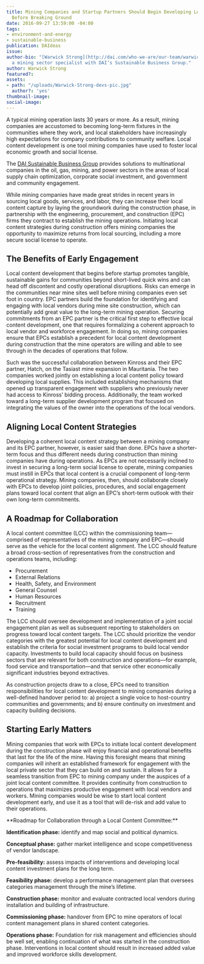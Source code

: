 ```yaml
---
title: Mining Companies and Startup Partners Should Begin Developing Local Content
  Before Breaking Ground
date: 2016-09-27 13:59:00 -04:00
tags:
- environment-and-energy
- sustainable-business
publication: DAIdeas
issue: 
author-bio: "[Warwick Strong](http://dai.com/who-we-are/our-team/warwick-strong) is
  a mining sector specialist with DAI’s Sustainable Business Group."
author: Warwick Strong
featured?: 
assets:
- path: "/uploads/Warwick-Strong-devs-pic.jpg"
  author?: 'yes'
thumbnail-image: 
social-image: 
---
```


A typical mining operation lasts 30 years or more. As a result, mining companies are accustomed to becoming long-term fixtures in the communities where they work, and local stakeholders have increasingly high expectations for company contributions to community welfare. Local content development is one tool mining companies have used to foster local economic growth and social license. 



<aside class="erg">The <a href="http://dai.com/erg">DAI Sustainable Business Group</a> provides solutions to multinational companies in the oil, gas, mining, and power sectors in the areas of local supply chain optimization, corporate social investment, and government and community engagement.</aside>

While mining companies have made great strides in recent years in sourcing local goods, services, and labor, they can increase their local content capture by laying the groundwork during the construction phase, in partnership with the engineering, procurement, and construction (EPC) firms they contract to establish the mining operations. Initiating local content strategies during construction offers mining companies the opportunity to maximize returns from local sourcing, including a more secure social license to operate.

## The Benefits of Early Engagement 

Local content development that begins before startup promotes tangible, sustainable gains for communities beyond short-lived quick wins and can head off discontent and costly operational disruptions. Risks can emerge in the communities near mine sites well before mining companies even set foot in country. EPC partners build the foundation for identifying and engaging with local vendors during mine site construction, which can potentially add great value to the long-term mining operation. Securing commitments from an EPC partner is the critical first step to effective local content development, one that requires formalizing a coherent approach to local vendor and workforce engagement. In doing so, mining companies ensure that EPCs establish a precedent for local content development during construction that the mine operators are willing and able to see through in the decades of operations that follow.

Such was the successful collaboration between Kinross and their EPC partner, Hatch, on the Tasiast mine expansion in Mauritania. The two companies worked jointly on establishing a local content policy toward developing local supplies. This included establishing mechanisms that opened up transparent engagement with suppliers who previously never had access to Kinross’ bidding process. Additionally, the team worked toward a long-term supplier development program that focused on integrating the values of the owner into the operations of the local vendors.

## Aligning Local Content Strategies 

Developing a coherent local content strategy between a mining company and its EPC partner, however, is easier said than done. EPCs have a shorter-term focus and thus different needs during construction than mining companies have during operations. As EPCs are not necessarily inclined to invest in securing a long-term social license to operate, mining companies must instill in EPCs that local content is a crucial component of long-term operational strategy. Mining companies, then, should collaborate closely with EPCs to develop joint policies, procedures, and social engagement plans toward local content that align an EPC’s short-term outlook with their own long-term commitments. 

## A Roadmap for Collaboration

A local content committee (LCC) within the commissioning team—comprised of representatives of the mining company and EPC—should serve as the vehicle for the local content alignment. The LCC should feature a broad cross-section of representatives from the construction and operations teams, including:

* Procurement
* External Relations
* Health, Safety, and Environment
* General Counsel
* Human Resources
* Recruitment
* Training

The LCC should oversee development and implementation of a joint social engagement plan as well as subsequent reporting to stakeholders on progress toward local content targets. The LCC should prioritize the vendor categories with the greatest potential for local content development and establish the criteria for social investment programs to build local vendor capacity. Investments to build local capacity should focus on business sectors that are relevant for both construction and operations—for example, food service and transportation—and that service other economically significant industries beyond extractives.

As construction projects draw to a close, EPCs need to transition responsibilities for local content development to mining companies during a well-defined handover period to: a) project a single voice to host-country communities and governments; and b) ensure continuity on investment and capacity building decisions. 

## Starting Early Matters

Mining companies that work with EPCs to initiate local content development during the construction phase will enjoy financial and operational benefits that last for the life of the mine. Having this foresight means that mining companies will inherit an established framework for engagement with the local private sector that they can build on and sustain. It allows for a seamless transition from EPC to mining company under the auspices of a joint local content committee. It provides continuity from construction to operations that maximizes productive engagement with local vendors and workers. Mining companies would be wise to start local content development early, and use it as a tool that will de-risk and add value to their operations.

<aside>**Roadmap for Collaboration through a Local Content Committee:**

**Identification phase:** identify and map social and political dynamics.

**Conceptual phase:** gather market intelligence and scope competitiveness of vendor landscape.

**Pre-feasibility:** assess impacts of interventions and developing local content investment plans for the long term.

**Feasibility phase:** develop a performance management plan that oversees categories management through the mine’s lifetime.

**Construction phase:** monitor and evaluate contracted local vendors during installation and building of infrastructure.

**Commissioning phase:** handover from EPC to mine operators of local content management plans in shared content categories.

**Operations phase:** Foundation for risk management and efficiencies should be well set, enabling continuation of what was started in the construction phase. Interventions in local content should result in increased added value and improved workforce skills development.</aside>

